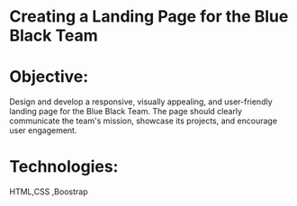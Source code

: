
# Creating a Landing Page for the Blue Black Team
# Objective:
Design and develop a responsive, visually appealing, and user-friendly landing page for the Blue Black Team. The page should clearly communicate the team's mission, showcase its projects, and encourage user engagement.

# Technologies:
HTML,CSS ,Boostrap
